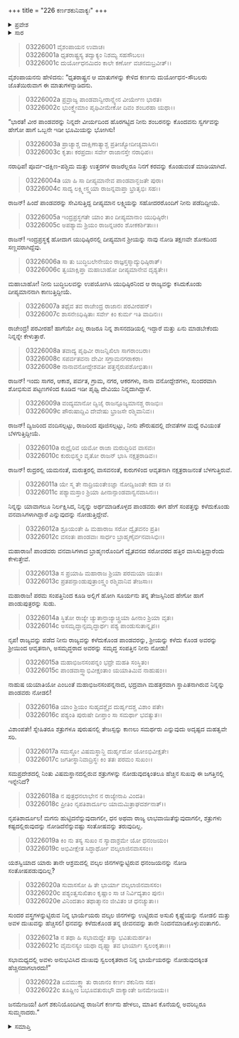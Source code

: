 +++
title = "226 ಕರ್ಣಶಕುನಿವಾಕ್ಯಃ"
+++

<details><summary>ಪ್ರವೇಶ</summary>


।।   ಓಂ ಓಂ ನಮೋ ನಾರಾಯಣಾಯ।।   ಶ್ರೀ ವೇದವ್ಯಾಸಾಯ ನಮಃ ।।

ಶ್ರೀ ಕೃಷ್ಣದ್ವೈಪಾಯನ ವೇದವ್ಯಾಸ ವಿರಚಿತ  

**ಶ್ರೀ ಮಹಾಭಾರತ**

**ಆರಣ್ಯಕ ಪರ್ವ**

**ಘೋಷಯಾತ್ರಾ ಪರ್ವ**

**ಅಧ್ಯಾಯ 226**

</details>


<details><summary>ಸಾರ</summary>

ಪರಮ ಸಂಪತ್ತಿನಿಂದ ಕೂಡಿ ಪಾಂಡವರು ವಾಸಿಸುತ್ತಿರುವ ದ್ವೈತಸರೋವರಕ್ಕೆ ಹೋಗಿ ಪಾಂಡುಪುತ್ರರನ್ನು ಸುಡು ಎಂದು ಕರ್ಣನು ದುರ್ಯೋಧನನಿಗೆ ಸಲಹೆ ನೀಡುವುದು (1-22).

</details>


> 03226001 ವೈಶಂಪಾಯನ ಉವಾಚ।  
03226001a ಧೃತರಾಷ್ಟ್ರಸ್ಯ ತದ್ವಾಕ್ಯಂ ನಿಶಮ್ಯ ಸಹಸೌಬಲಃ।  
03226001c ದುರ್ಯೋಧನಮಿದಂ ಕಾಲೇ ಕರ್ಣೋ ವಚನಮಬ್ರವೀತ್।।

ವೈಶಂಪಾಯನನು ಹೇಳಿದನು: “ಧೃತರಾಷ್ಟ್ರನ ಆ ಮಾತುಗಳನ್ನು ಕೇಳಿದ ಕರ್ಣನು ದುರ್ಯೋಧನ-ಸೌಬಲರು ಜೊತೆಯಿರುವಾಗ ಈ ಮಾತುಗಳನ್ನಾಡಿದನು.

> 03226002a ಪ್ರವ್ರಾಜ್ಯ ಪಾಂಡವಾನ್ವೀರಾನ್ಸ್ವೇನ ವೀರ್ಯೇಣ ಭಾರತ।  
03226002c ಭುಂಕ್ತ್ವೇಮಾಂ ಪೃಥಿವೀಮೇಕೋ ದಿವಂ ಶಂಬರಹಾ ಯಥಾ।।

“ಭಾರತ! ವೀರ ಪಾಂಡವರನ್ನು ನಿನ್ನದೇ ವೀರ್ಯದಿಂದ ಹೊರಗಟ್ಟಿದ ನೀನು ಶಂಬರನನ್ನು ಕೊಂದವನು ಸ್ವರ್ಗವನ್ನು ಹೇಗೋ ಹಾಗೆ ಒಬ್ಬನೇ ಇಡೀ ಭೂಮಿಯನ್ನು ಭೋಗಿಸು!

> 03226003a ಪ್ರಾಚ್ಯಾಶ್ಚ ದಾಕ್ಷಿಣಾತ್ಯಾಶ್ಚ ಪ್ರತೀಚ್ಯೋದೀಚ್ಯವಾಸಿನಃ।   
03226003c ಕೃತಾಃ ಕರಪ್ರದಾಃ ಸರ್ವೇ ರಾಜಾನಸ್ತೇ ನರಾಧಿಪ।।

ನರಾಧಿಪ! ಪೂರ್ವ-ದಕ್ಷಿಣ-ಪಶ್ಚಿಮ ಮತ್ತು ಉತ್ತರಗಳ ರಾಜರೆಲ್ಲರೂ ನಿನಗೆ ಕರವನ್ನು ಕೊಂಡುವಂತೆ ಮಾಡಿಯಾಗಿದೆ.

> 03226004a ಯಾ ಹಿ ಸಾ ದೀಪ್ಯಮಾನೇವ ಪಾಂಡವಾನ್ಭಜತೇ ಪುರಾ।  
03226004c ಸಾದ್ಯ ಲಕ್ಷ್ಮೀಸ್ತ್ವಯಾ ರಾಜನ್ನವಾಪ್ತಾ ಭ್ರಾತೃಭಿಃ ಸಹ।।

ರಾಜನ್! ಹಿಂದೆ ಪಾಂಡವರನ್ನು ಸೇವಿಸುತ್ತಿದ್ದ ದೀಪ್ಯಮಾನ ಲಕ್ಷ್ಮಿಯನ್ನು ಸಹೋದರರೊಂದಿಗೆ ನೀನು ಪಡೆದಿದ್ದೀಯೆ.

> 03226005a ಇಂದ್ರಪ್ರಸ್ಥಗತೇ ಯಾಂ ತಾಂ ದೀಪ್ಯಮಾನಾಂ ಯುಧಿಷ್ಠಿರೇ।  
03226005c ಅಪಶ್ಯಾಮ ಶ್ರಿಯಂ ರಾಜನ್ನಚಿರಂ ಶೋಕಕರ್ಶಿತಾಃ।।

ರಾಜನ್! ಇಂದ್ರಪ್ರಸ್ಥಕ್ಕೆ ಹೋದಾಗ ಯುಧಿಷ್ಠಿರನಲ್ಲಿ ದೀಪ್ಯಮಾನ ಶ್ರೀಯನ್ನು ನಾವು ನೋಡಿ ತಕ್ಷಣವೇ ಶೋಕದಿಂದ ಸಣ್ಣವರಾಗಿದ್ದೆವು.

> 03226006a ಸಾ ತು ಬುದ್ಧಿಬಲೇನೇಯಂ ರಾಜ್ಞಸ್ತಸ್ಮಾದ್ಯುಧಿಷ್ಠಿರಾತ್।   
03226006c ತ್ವಯಾಕ್ಷಿಪ್ತಾ ಮಹಾಬಾಹೋ ದೀಪ್ಯಮಾನೇವ ದೃಶ್ಯತೇ।।

ಮಹಾಬಾಹೋ! ನೀನು ಬುದ್ಧಿಬಲವನ್ನು ಉಪಯೋಗಿಸಿ ಯುಧಿಷ್ಠಿರನಿಂದ ಆ ರಾಜ್ಯವನ್ನು ಕಸಿದುಕೊಂಡು ದೀಪ್ಯಮಾನನಾಗಿ ಕಾಣುತ್ತಿದ್ದೀಯೆ.

> 03226007a ತಥೈವ ತವ ರಾಜೇಂದ್ರ ರಾಜಾನಃ ಪರವೀರಹನ್।  
03226007c ಶಾಸನೇಽಧಿಷ್ಠಿತಾಃ ಸರ್ವೇ ಕಿಂ ಕುರ್ಮ ಇತಿ ವಾದಿನಃ।।

ರಾಜೇಂದ್ರ! ಪರವೀರಹ! ಹಾಗೆಯೇ ಎಲ್ಲ ರಾಜರೂ ನಿನ್ನ ಶಾಸನದಡಿಯಲ್ಲಿ ಇದ್ದಾರೆ ಮತ್ತು ಏನು ಮಾಡಬೇಕೆಂದು ನಿನ್ನನ್ನೇ ಕೇಳುತ್ತಾರೆ.

> 03226008a ತವಾದ್ಯ ಪೃಥಿವೀ ರಾಜನ್ನಿಖಿಲಾ ಸಾಗರಾಂಬರಾ।  
03226008c ಸಪರ್ವತವನಾ ದೇವೀ ಸಗ್ರಾಮನಗರಾಕರಾ।  
03226008e ನಾನಾವನೋದ್ದೇಶವತೀ ಪತ್ತನೈರುಪಶೋಭಿತಾ।।

ರಾಜನ್! ಇಂದು ಸಾಗರ, ಆಕಾಶ, ಪರ್ವತ, ಗ್ರಾಮ, ನಗರ, ಆಕರಗಳು, ನಾನಾ ವನೋದ್ದೇಶಗಳು, ಸುಂದರವಾಗಿ ಶೋಭಿಸುವ ಪಟ್ಟಣಗಳಿಂದ ಕೂಡಿದ ಇಡೀ ಪೃಥ್ವಿ ದೇವಿಯು ನಿನ್ನದಾಗಿದ್ದಾಳೆ.

> 03226009a ವಂದ್ಯಮಾನೋ ದ್ವಿಜೈ ರಾಜನ್ಪೂಜ್ಯಮಾನಶ್ಚ ರಾಜಭಿಃ।  
03226009c ಪೌರುಷಾದ್ದಿವಿ ದೇವೇಷು ಭ್ರಾಜಸೇ ರಶ್ಮಿವಾನಿವ।।

ರಾಜನ್! ದ್ವಿಜರಿಂದ ವಂದಿಸಲ್ಪಟ್ಟು, ರಾಜರಿಂದ ಪೂಜಿಸಲ್ಪಟ್ಟು, ನೀನು ಪೌರುಷದಲ್ಲಿ ದೇವತೆಗಳ ಮಧ್ಯೆ ರವಿಯಂತೆ ಬೆಳಗುತ್ತಿದ್ದೀಯೆ.

> 03226010a ರುದ್ರೈರಿವ ಯಮೋ ರಾಜಾ ಮರುದ್ಭಿರಿವ ವಾಸವಃ।  
03226010c ಕುರುಭಿಸ್ತ್ವಂ ವೃತೋ ರಾಜನ್ ಭಾಸಿ ನಕ್ಷತ್ರರಾಡಿವ।।

ರಾಜನ್! ರುದ್ರರಲ್ಲಿ ಯಮನಂತೆ, ಮರುತ್ತರಲ್ಲಿ ವಾಸವನಂತೆ, ಕುರುಗಳಿಂದ ಆವೃತನಾಗಿ ನಕ್ಷತ್ರರಾಜನಂತೆ ಬೆಳಗುತ್ತಿರುವೆ.

> 03226011a ಯೇ ಸ್ಮ ತೇ ನಾದ್ರಿಯಂತೇಽಜ್ಞಾ ನೋದ್ವಿಜಂತೇ ಕದಾ ಚ ನ।  
03226011c ಪಶ್ಯಾಮಸ್ತಾಂ ಶ್ರಿಯಾ ಹೀನಾನ್ಪಾಂಡವಾನ್ವನವಾಸಿನಃ।।

ನಿನ್ನನ್ನು ಯಾವಾಗಲೂ ನಿರ್ಲಕ್ಷಿಸಿದ, ನಿನ್ನನ್ನು ಅರ್ಥಮಾಡಿಕೊಳ್ಳದ ಪಾಂಡವರು ಈಗ ಹೇಗೆ ಸಂಪತ್ತನ್ನು ಕಳೆದುಕೊಂಡು ವನವಾಸಿಗಳಾಗಿದ್ದಾರೆ ಎನ್ನುವುದನ್ನು ನೋಡುತ್ತಿದ್ದೇವೆ.

> 03226012a ಶ್ರೂಯಂತೇ ಹಿ ಮಹಾರಾಜ ಸರೋ ದ್ವೈತವನಂ ಪ್ರತಿ।  
03226012c ವಸಂತಃ ಪಾಂಡವಾಃ ಸಾರ್ಧಂ ಬ್ರಾಹ್ಮಣೈರ್ವನವಾಸಿಭಿಃ।।

ಮಹಾರಾಜ! ಪಾಂಡವರು ವನವಾಸಿಗಳಾದ ಬ್ರಾಹ್ಮಣರೊಂದಿಗೆ ದ್ವೈತವನದ ಸರೋವರದ ಹತ್ತಿರ ವಾಸಿಸುತ್ತಿದ್ದಾರೆಂದು ಕೇಳುತ್ತೇವೆ.

> 03226013a ಸ ಪ್ರಯಾಹಿ ಮಹಾರಾಜ ಶ್ರಿಯಾ ಪರಮಯಾ ಯುತಃ।  
03226013c ಪ್ರತಪನ್ಪಾಂಡುಪುತ್ರಾಂಸ್ತ್ವಂ ರಶ್ಮಿವಾನಿವ ತೇಜಸಾ।।

ಮಹಾರಾಜ! ಪರಮ ಸಂಪತ್ತಿನಿಂದ ಕೂಡಿ ಅಲ್ಲಿಗೆ ಹೋಗಿ ಸೂರ್ಯನು ತನ್ನ ತೇಜಸ್ಸಿನಿಂದ ಹೇಗೋ ಹಾಗೆ ಪಾಂಡುಪುತ್ರರನ್ನು ಸುಡು.

> 03226014a ಸ್ಥಿತೋ ರಾಜ್ಯೇ ಚ್ಯುತಾನ್ರಾಜ್ಯಾಚ್ಚ್ರಿಯಾ ಹೀನಾಂ ಶ್ರಿಯಾ ವೃತಃ।   
03226014c ಅಸಮೃದ್ಧಾನ್ಸಮೃದ್ಧಾರ್ಥಃ ಪಶ್ಯ ಪಾಂಡುಸುತಾನ್ನೃಪ।।

ನೃಪ! ರಾಜ್ಯವನ್ನು ಪಡೆದ ನೀನು ರಾಜ್ಯವನ್ನು ಕಳೆದುಕೊಂಡ ಪಾಂಡವರನ್ನು, ಶ್ರೀಯನ್ನು ಕಳೆದು ಕೊಂಡ ಅವರನ್ನು ಶ್ರೀಯಿಂದ ಆವೃತನಾಗಿ, ಅಸಮೃದ್ಧರಾದ ಅವರನ್ನು ಸಮೃದ್ಧ ಸಂಪತ್ತಿನ ನೀನು ನೋಡು!

> 03226015a ಮಹಾಭಿಜನಸಂಪನ್ನಂ ಭದ್ರೇ ಮಹತಿ ಸಂಸ್ಥಿತಂ।  
03226015c ಪಾಂಡವಾಸ್ತ್ವಾಭಿವೀಕ್ಷಂತಾಂ ಯಯಾತಿಮಿವ ನಾಹುಷಂ।।

ನಾಹುಷ ಯಯಾತಿಯೋ ಎಂಬಂತೆ ಮಹಾಭಿಜನಸಂಪನ್ನನಾದ, ಭದ್ರವಾಗಿ ಮಹತ್ತರವಾಗಿ ಸ್ಥಾಪಿತನಾಗಿರುವ ನಿನ್ನನ್ನು ಪಾಂಡವರು ನೋಡಲಿ!

> 03226016a ಯಾಂ ಶ್ರಿಯಂ ಸುಹೃದಶ್ಚೈವ ದುರ್ಹೃದಶ್ಚ ವಿಶಾಂ ಪತೇ।  
03226016c ಪಶ್ಯಂತಿ ಪುರುಷೇ ದೀಪ್ತಾಂ ಸಾ ಸಮರ್ಥಾ ಭವತ್ಯುತ।।

ವಿಶಾಂಪತೇ! ಸ್ನೇಹಿತರೂ ಶತ್ರುಗಳೂ ಪುರುಷನಲ್ಲಿ ತೇಜಸ್ಸನ್ನು ಕಾಣಲು ಸಮರ್ಥರು ಎನ್ನುವುದು ಅದೃಷ್ಟದ ಮಹತ್ವವೇ ಸರಿ.

> 03226017a ಸಮಸ್ಥೋ ವಿಷಮಸ್ಥಾನ್ಹಿ ದುರ್ಹೃದೋ ಯೋಽಭಿವೀಕ್ಷತೇ।   
03226017c ಜಗತೀಸ್ಥಾನಿವಾದ್ರಿಸ್ಥಃ ಕಿಂ ತತಃ ಪರಮಂ ಸುಖಂ।।

ಸಮಪ್ರದೇಶದಲ್ಲಿ ನಿಂತು ವಿಷಮಸ್ಥಾನದಲ್ಲಿರುವ ಶತ್ರುಗಳನ್ನು ನೋಡುವುದಕ್ಕಿಂತಲೂ ಹೆಚ್ಚಿನ ಸುಖವು ಈ ಜಗತ್ತಿನಲ್ಲಿ ಇನ್ನೇನಿದೆ?

> 03226018a ನ ಪುತ್ರಧನಲಾಭೇನ ನ ರಾಜ್ಯೇನಾಪಿ ವಿಂದತಿ।  
03226018c ಪ್ರೀತಿಂ ನೃಪತಿಶಾರ್ದೂಲ ಯಾಮಮಿತ್ರಾಘದರ್ಶನಾತ್।।

ನೃಪತಿಶಾರ್ದೂಲ! ಮಗನು ಹುಟ್ಟಿದನೆನ್ನುವುದಾಗಲೀ, ಧನ ಅಥವಾ ರಾಜ್ಯ ಲಾಭವಾಯಿತೆನ್ನುವುದಾಗಲೀ, ಶತ್ರುಗಳು ಕಷ್ಟದಲ್ಲಿರುವುದನ್ನು ನೋಡಿದೆನೆನ್ನುವಷ್ಟು ಸಂತೋಷವನ್ನು ತರುವುದಿಲ್ಲ.

> 03226019a ಕಿಂ ನು ತಸ್ಯ ಸುಖಂ ನ ಸ್ಯಾದಾಶ್ರಮೇ ಯೋ ಧನಂಜಯಂ।  
03226019c ಅಭಿವೀಕ್ಷೇತ ಸಿದ್ಧಾರ್ಥೋ ವಲ್ಕಲಾಜಿನವಾಸಸಂ।।

ಯಶಸ್ವಿಯಾದ ಯಾರು ತಾನೇ ಆಶ್ರಮದಲ್ಲಿ ವಲ್ಕಲ ಜಿನಗಳನ್ನುಟ್ಟಿರುವ ಧನಂಜಯನನ್ನು ನೋಡಿ ಸಂತೋಷಪಡುವುದಿಲ್ಲ?

> 03226020a ಸುವಾಸಸೋ ಹಿ ತೇ ಭಾರ್ಯಾ ವಲ್ಕಲಾಜಿನವಾಸಸಂ।  
03226020c ಪಶ್ಯಂತ್ವಸುಖಿತಾಂ ಕೃಷ್ಣಾಂ ಸಾ ಚ ನಿರ್ವಿದ್ಯತಾಂ ಪುನಃ।  
03226020e ವಿನಿಂದತಾಂ ತಥಾತ್ಮಾನಂ ಜೀವಿತಂ ಚ ಧನಚ್ಯುತಾ।।

ಸುಂದರ ವಸ್ತ್ರಗಳನ್ನುಟ್ಟಿರುವ ನಿನ್ನ ಭಾರ್ಯೆಯರು ವಲ್ಕಲ ಜಿನಗಳನ್ನು ಉಟ್ಟಿರುವ ಅಸುಖಿ ಕೃಷ್ಣೆಯನ್ನು ನೋಡಲಿ ಮತ್ತು ಅವಳ ದುಃಖವನ್ನು ಹೆಚ್ಚಿಸಲಿ! ಧನವನ್ನು ಕಳೆದುಕೊಂಡ ತನ್ನ ಜೀವನವನ್ನು ತಾನೇ ನಿಂದನೆಮಾಡಿಕೊಳ್ಳುವಂತಾಗಲಿ.

> 03226021a ನ ತಥಾ ಹಿ ಸಭಾಮಧ್ಯೇ ತಸ್ಯಾ ಭವಿತುಮರ್ಹತಿ।  
03226021c ವೈಮನಸ್ಯಂ ಯಥಾ ದೃಷ್ಟ್ವಾ ತವ ಭಾರ್ಯಾಃ ಸ್ವಲಂಕೃತಾಃ।।

ಸಭಾಮಧ್ಯದಲ್ಲಿ ಅವಳು ಅನುಭವಿಸಿದ ದುಃಖವು ಸ್ವಲಂಕೃತರಾದ ನಿನ್ನ ಭಾರ್ಯೆಯರನ್ನು ನೋಡುವುದಕ್ಕಿಂತ ಹೆಚ್ಚಿನದಾಗಲಾರದು!”

> 03226022a ಏವಮುಕ್ತ್ವಾ ತು ರಾಜಾನಂ ಕರ್ಣಃ ಶಕುನಿನಾ ಸಹ।  
03226022c ತೂಷ್ಣೀಂ ಬಭೂವತುರುಭೌ ವಾಕ್ಯಾಂತೇ ಜನಮೇಜಯ।।

ಜನಮೇಜಯ! ಹೀಗೆ ಶಕುನಿಯೊಂದಿಗಿದ್ದ ರಾಜನಿಗೆ ಕರ್ಣನು ಹೇಳಲು, ಮಾತಿನ ಕೊನೆಯಲ್ಲಿ ಅವರಿಬ್ಬರೂ ಸುಮ್ಮನಾದರು.”

<details><summary>ಸಮಾಪ್ತಿ</summary>


ಇತಿ ಶ್ರೀ ಮಹಾಭಾರತೇ ಆರಣ್ಯಕ ಪರ್ವಣಿ ಘೋಷಯಾತ್ರಾ ಪರ್ವಣಿ ಕರ್ಣಶಕುನಿವಾಕ್ಯೇ ಷಡ್ವಿಂಶತ್ಯಾಧಿಕದ್ವಿಶತತಮೋಽಧ್ಯಾಯಃ।  
ಇದು ಮಹಾಭಾರತದ ಆರಣ್ಯಕ ಪರ್ವದಲ್ಲಿ ಘೋಷಯಾತ್ರಾ ಪರ್ವದಲ್ಲಿ ಕರ್ಣಶಕುನಿವಾಕ್ಯೇ ಇನ್ನೂರಾಇಪ್ಪತ್ತಾರನೆಯ ಅಧ್ಯಾಯವು.

</details>
